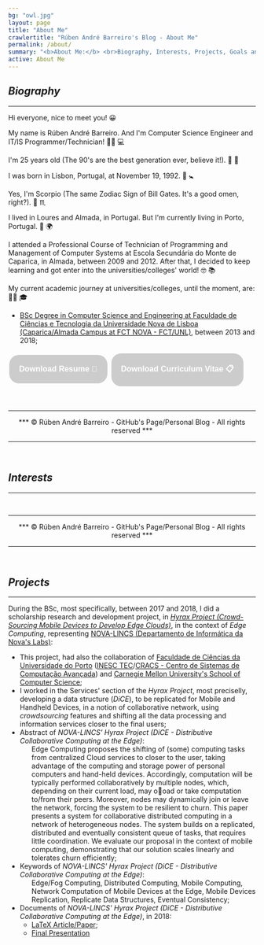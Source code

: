 ```yaml
---
bg: "owl.jpg"
layout: page
title: "About Me"
crawlertitle: "Rúben André Barreiro's Blog - About Me"
permalink: /about/
summary: "<b>About Me:</b> <br>Biography, Interests, Projects, Goals and Publications"
active: About Me
---
```


<style>
.button {
    background-color: #CCCCCC; /* Medium Grey */
    border: none;
    color: white;
    padding: 20px;
    text-align: center;
    text-decoration: none;
    display: inline-block;
    font-size: 16px;
    margin: 4px 2px;
    cursor: pointer;
}

.buttonDocument {border-radius: 20px;}
</style>

<h2 id="biography"><i>Biography</i></h2>
<hr/>

<p>Hi everyone, nice to meet you! 😀</p>

<p>My name is Rúben André Barreiro. And I'm Computer Science Engineer and IT/IS Programmer/Technician! 👨‍💻 💻</p>

<p>I'm 25 years old (The 90's are the best generation ever, believe it!). 🎂 🎈</p>

<p>I was born in Lisbon, Portugal, at November 19, 1992. 👶 🚼 </p>
<p>Yes, I'm Scorpio (The same Zodiac Sign of Bill Gates. It's a good omen, right?). 🦂 ♏ </p>

<p>I lived in Loures and Almada, in Portugal. But I'm currently living in Porto, Portugal. 📍 🌍</p>

<p>I attended a Professional Course of Technician of Programming and Management of Computer Systems at Escola Secundária do Monte de Caparica, in Almada, between 2009 and 2012. After that, I decided to keep learning and got enter into the universities/colleges' world! 🤓 📚 </p>

<p>My current academic journey at universities/colleges, until the moment, are: 👨‍🎓 🎓
    <ul>
        <li><a href="https://www.fct.unl.pt/ensino/curso/mestrado-integrado-em-engenharia-informatica">BSc Degree in Computer Science and Engineering at Faculdade de Ciências e Tecnologia da Universidade Nova de Lisboa (Caparica/Almada Campus at FCT NOVA - FCT/UNL)</a>, between 2013 and 2018;</li>
    </ul>
</p>


<a href="/ruben-andre-barreiro-resume.pdf"><button class="button buttonDocument"><b>Download Resume 📝</b></button></a>
<a href="/ruben-andre-barreiro-CV.pdf"><button class="button buttonDocument"><b>Download Curriculum Vitae 📋</b></button></a>

<br>
<hr/>
<center>*** © Rúben André Barreiro - GitHub's Page/Personal Blog - All rights reserved ***</center>
<hr/>
<br>

<h2 id="interests"><i>Interests</i></h2>
<hr/>

<p> </p>

<!--I am a tech enthusiast! I absolutely love to program - and most computer-related topics.
I like to solve puzzles and riddles. I also play the piano every once in a while.
I am still learning how to cook exquisite dishes though…-->

<!--Feel free to ask me out for a coffee! 😉-->

<br>
<hr/>
<center>*** © Rúben André Barreiro - GitHub's Page/Personal Blog - All rights reserved ***</center>
<hr/>
<br>

<h2 id="projects"><i>Projects</i></h2>
<hr/>


<p>During the BSc, most specifically, between 2017 and 2018, I did a scholarship research and development project, in <a href="http://hyrax.dcc.fc.up.pt/"><i>Hyrax Project (Crowd-Sourcing Mobile Devices to Develop Edge Clouds)</i></a>, in the context of <i>Edge Computing</i>, representing <a href="http://nova-lincs.di.fct.unl.pt/">NOVA-LINCS (Departamento de Informática da Nova's Labs)</a>:</p>

<ul>
  <li>This project, had also the collaboration of <a href="https://sigarra.up.pt/fcup/pt/web_page.inicial">Faculdade de Ciências da Universidade do Porto</a> (<a href="https://www.inesctec.pt/en">INESC TEC</a>/<a href="https://www.inesctec.pt/en/centres/advanced-computing-systems-7">CRACS - Centro de Sistemas de Computação Avançada</a>) and <a href="https://www.scs.cmu.edu/">Carnegie Mellon University's School of Computer Science</a>;</li>
  <li>I worked in the Services' section of the <i>Hyrax Project</i>, most preciselly, developing a data structure (<i>DiCE</i>), to be replicated for Mobile and Handheld Devices, in a notion of collaborative network, using <i>crowdsourcing</i> features and shifting all the data processing and information services closer to the final users;</li>
  <li>Abstract of <i>NOVA-LINCS' Hyrax Project (DiCE - Distributive Collaborative Computing at the Edge)</i>:
    <ul>
        Edge Computing proposes the shifting of (some) computing tasks from centralized Cloud services to closer to the user, taking advantage of the computing and storage power of personal computers and hand-held devices. Accordingly, computation will be typically performed collaboratively by multiple nodes, which, depending on their current load, may ooad or take computation to/from their peers. Moreover, nodes may dynamically join or leave the network, forcing the system to be resilient to churn. This paper presents a system for collaborative distributed computing in a network of heterogeneous nodes. The system builds on a replicated, distributed and eventually consistent queue of tasks, that requires little coordination. We evaluate our proposal in the context of mobile computing, demonstrating that our solution scales linearly and tolerates churn efficiently;
    </ul>
  </li>
  <li>Keywords of <i>NOVA-LINCS' Hyrax Project (DiCE - Distributive Collaborative Computing at the Edge)</i>:
    <ul>
        Edge/Fog Computing, Distributed Computing, Mobile Computing, Network Computation of Mobile Devices at the Edge, Mobile Devices Replication, Replicate Data Structures, Eventual Consistency;
    </ul>
  </li>
  <li>
      Documents of <i>NOVA-LINCS' Hyrax Project (DiCE - Distributive Collaborative Computing at the Edge)</i>, in 2018:
      <ul>
        <li><a href="/hyrax-dice-article-paper.pdf"> LaTeX Article/Paper</a>;</li>
        <li><a href="/hyrax-dice-presentation.pdf"> Final Presentation</a></li>
      </ul>
  </li>
</ul>